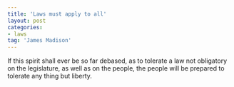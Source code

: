 ```yaml
---
title: 'Laws must apply to all'
layout: post
categories:
- laws
tag: 'James Madison'
---
```


If this spirit shall ever be so far debased, as to tolerate a law not obligatory on the legislature, as well as on the people, the people will be prepared to tolerate any thing but liberty.
